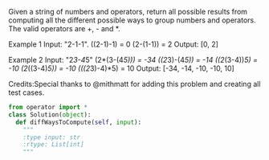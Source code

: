 Given a string of numbers and operators, return all possible results from computing all the different possible ways to group numbers and operators. The valid operators are +, - and *.

Example 1
Input: "2-1-1".
((2-1)-1) = 0
(2-(1-1)) = 2
Output: [0, 2]

Example 2
Input: "2*3-4*5"
(2*(3-(4*5))) = -34
((2*3)-(4*5)) = -14
((2*(3-4))*5) = -10
(2*((3-4)*5)) = -10
(((2*3)-4)*5) = 10
Output: [-34, -14, -10, -10, 10]

Credits:Special thanks to @mithmatt for adding this problem and creating all test cases.


```python
from operator import *
class Solution(object):
  def diffWaysToCompute(self, input):
    """
    :type input: str
    :rtype: List[int]
    """
```
